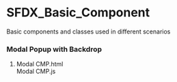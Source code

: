 # SFDX_Basic_Component
Basic components and classes used in different scenarios

### Modal Popup with Backdrop
1. Modal CMP.html
  <br/> Modal CMP.js
